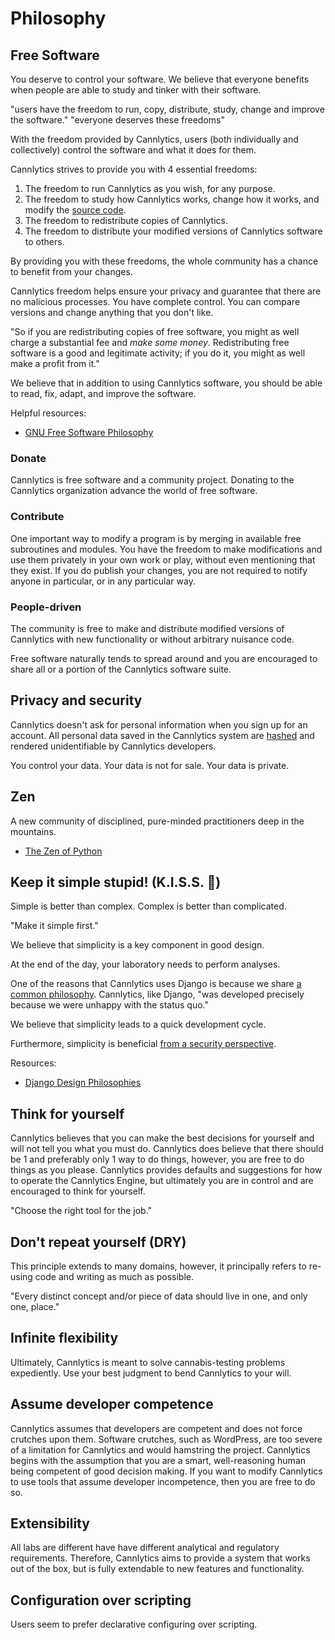 # Philosophy

## Free Software

You deserve to control your software. We believe that everyone benefits when people are able to study and tinker with their software.

"users have the freedom to run, copy, distribute, study, change and improve the software." "everyone deserves these freedoms"

With the freedom provided by Cannlytics, users (both individually and collectively) control the software and what it does for them.

Cannlytics strives to provide you with 4 essential freedoms:

  1. The freedom to run Cannlytics as you wish, for any purpose.
  2. The freedom to study how Cannlytics works, change how it works, and modify the [source code](https://github.com/cannlytics).
  3. The freedom to redistribute copies of Cannlytics.
  4. The freedom to distribute your modified versions of Cannlytics software to others.

By providing you with these freedoms, the whole community has a chance to benefit from your changes.

Cannlytics freedom helps ensure your privacy and guarantee that there are no malicious processes. You have complete control. You can compare versions and change anything that you don't like.

"So if you are redistributing copies of free software, you might as well charge a substantial fee and *make some money*. Redistributing free software is a good and legitimate activity; if you do it, you might as well make a profit from it."

We believe that in addition to using Cannlytics software, you should be able to read, fix, adapt, and improve the software.

Helpful resources:

* [GNU Free Software Philosophy](http://www.gnu.org/philosophy/free-sw.html)


### Donate

Cannlytics is free software and a community project. Donating to the Cannlytics organization advance the world of free software.


### Contribute

One important way to modify a program is by merging in available free subroutines and modules. You have the freedom to make modifications and use them privately in your own work or play, without even mentioning that they exist. If you do publish your changes, you are not required to notify anyone in particular, or in any particular way.


### People-driven

The community is free to make and distribute modified versions of Cannlytics with new functionality or without arbitrary nuisance code.

Free software naturally tends to spread around and you are encouraged to share all or a portion of the Cannlytics software suite.


## Privacy and security

Cannlytics doesn't ask for personal information when you sign up for an account. All personal data saved in the Cannlytics system are [hashed](https://csrc.nist.gov/publications/detail/fips/180/4/final) and rendered unidentifiable by Cannlytics developers.

You control your data. Your data is not for sale. Your data is private.


## Zen

A new community of disciplined, pure-minded practitioners deep in the mountains.

- [The Zen of Python](https://www.python.org/dev/peps/pep-0020/)



## Keep it simple stupid! (K.I.S.S. 💋)

Simple is better than complex. Complex is better than complicated.

"Make it simple first."

We believe that simplicity is a key component in good design.

At the end of the day, your laboratory needs to perform analyses.

One of the reasons that Cannlytics uses Django is because we share [a common philosophy](https://docs.djangoproject.com/en/3.1/faq/general/#framework-x-does-feature-y-why-doesn-t-django). Cannlytics, like Django, "was developed precisely because we were unhappy with the status quo."

We believe that simplicity leads to a quick development cycle.

Furthermore, simplicity is beneficial [from a security perspective](https://latacora.micro.blog/a-childs-garden/).

Resources:

* [Django Design Philosophies](https://docs.djangoproject.com/en/3.1/misc/design-philosophies/)


## Think for yourself

Cannlytics believes that you can make the best decisions for yourself and will not tell you what you must do. Cannlytics does believe that there should be 1 and preferably only 1 way to do things, however, you are free to do things as you please. Cannlytics provides defaults and suggestions for how to operate the Cannlytics Engine, but ultimately you are in control and are encouraged to think for yourself.

"Choose the right tool for the job."


## Don't repeat yourself (DRY)

This principle extends to many domains, however, it principally refers to re-using code and writing as much as possible.

"Every distinct concept and/or piece of data should live in one, and only one, place."


## Infinite flexibility

Ultimately, Cannlytics is meant to solve cannabis-testing problems expediently. Use your best judgment to bend Cannlytics to your will.


## Assume developer competence

Cannlytics assumes that developers are competent and does not force crutches upon them. Software crutches, such as WordPress, are too severe of a limitation for Cannlytics and would hamstring the project. Cannlytics begins with the assumption that you are a smart, well-reasoning human being competent of good decision making. If you want to modify Cannlytics to use tools that assume developer incompetence, then you are free to do so.


## Extensibility

All labs are different have have different analytical and regulatory requirements. Therefore, Cannlytics aims to provide a system that works out of the box, but is fully extendable to new features and functionality.


## Configuration over scripting

Users seem to prefer declarative configuring over scripting.


<!-- ## Absolutism

A Pythonic principle is that there should be one, and preferably only one way to do something. At Cannlytics, we may be absolutist about certain things, however, that does not mean that you are not free to implement the Cannlytics Engine exactly as you desire, with modifications. -->
